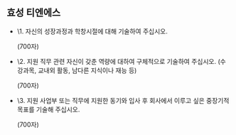 ## 효성 티엔에스

- \1. 자신의 성장과정과 학창시절에 대해 기술하여 주십시오.

  (700자)

- \2. 지원 직무 관련 자신이 갖춘 역량에 대하여 구체적으로 기술하여 주십시오.  (수강과목, 교내외 활동, 남다른 지식이나 재능 등)

  (700자)

- \3. 지원 사업부 또는 직무에 지원한 동기와 입사 후 회사에서 이루고 싶은 중장기적 목표를 기술해 주십시오.

  (700자)


